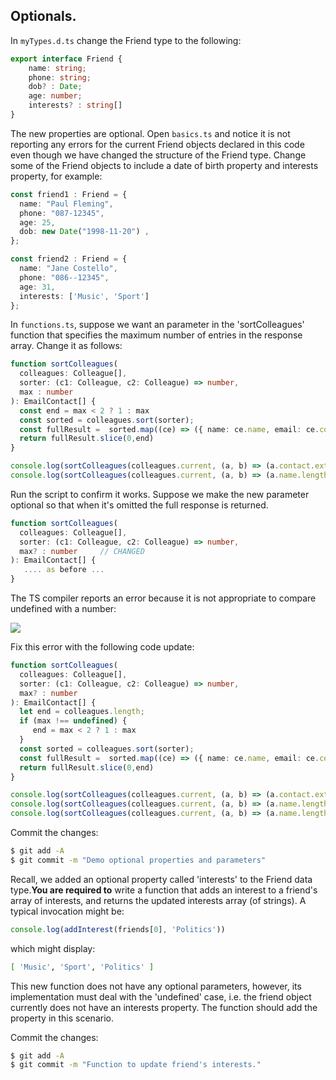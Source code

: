 ## Optionals.

In `myTypes.d.ts` change the Friend  type to the following:
~~~ts
export interface Friend {
    name: string;
    phone: string;
    dob? : Date;
    age: number;
    interests? : string[]
}
~~~
The new properties are optional. Open `basics.ts` and notice it is not reporting any errors for the current Friend objects declared in this code even though we have changed the structure of the Friend type. Change some of the Friend objects to include a date of birth property and interests property, for  example:
~~~ts
const friend1 : Friend = {
  name: "Paul Fleming",
  phone: "087-12345",
  age: 25,
  dob: new Date("1998-11-20") ,
};

const friend2 : Friend = {
  name: "Jane Costello",
  phone: "086--12345",
  age: 31,
  interests: ['Music', 'Sport']
};
~~~ 

In `functions.ts`, suppose we want an parameter in the 'sortColleagues' function that specifies the maximum number of entries in the response array. Change it as follows:
~~~ts
function sortColleagues(
  colleagues: Colleague[],
  sorter: (c1: Colleague, c2: Colleague) => number,
  max : number
): EmailContact[] {
  const end = max < 2 ? 1 : max
  const sorted = colleagues.sort(sorter);
  const fullResult =  sorted.map((ce) => ({ name: ce.name, email: ce.contact.email }));
  return fullResult.slice(0,end)
}

console.log(sortColleagues(colleagues.current, (a, b) => (a.contact.extension - b.contact.extension),3));
console.log(sortColleagues(colleagues.current, (a, b) => (a.name.length - b.name.length),1));
~~~
Run the script to confirm it works. Suppose we make the new parameter optional so that when it's omitted the full response is returned.
~~~ts
function sortColleagues(
  colleagues: Colleague[],
  sorter: (c1: Colleague, c2: Colleague) => number,
  max? : number     // CHANGED
): EmailContact[] {
   .... as before ...
}
~~~
The TS compiler reports an error because it is not appropriate to compare undefined with a number:

![][optionalError] 

Fix this error with the following code update:
~~~ts
function sortColleagues(
  colleagues: Colleague[],
  sorter: (c1: Colleague, c2: Colleague) => number,
  max? : number
): EmailContact[] {
  let end = colleagues.length;
  if (max !== undefined) {
     end = max < 2 ? 1 : max
  }
  const sorted = colleagues.sort(sorter);
  const fullResult =  sorted.map((ce) => ({ name: ce.name, email: ce.contact.email }));
  return fullResult.slice(0,end)
}

console.log(sortColleagues(colleagues.current, (a, b) => (a.contact.extension - b.contact.extension),3));
console.log(sortColleagues(colleagues.current, (a, b) => (a.name.length - b.name.length),1));
console.log(sortColleagues(colleagues.current, (a, b) => (a.name.length - b.name.length)));
~~~

Commit the changes:
~~~bash
$ git add -A
$ git commit -m "Demo optional properties and parameters"
~~~

Recall, we added an optional property called 'interests' to the Friend data type.__You are required to__ write a function that adds an interest to a friend's array of interests, and returns the updated interests array (of strings). A typical invocation might be: 
~~~ts
console.log(addInterest(friends[0], 'Politics'))
~~~
which might display:
~~~bash
[ 'Music', 'Sport', 'Politics' ]
~~~
This new function does not have any optional parameters, however, its implementation must deal with the 'undefined' case, i.e. the friend object currently does not have an interests property. The function should add the property in this scenario.

Commit the changes:
~~~bash
$ git add -A
$ git commit -m "Function to update friend's interests."
~~~

[optionalError]: ./img/optionalError.png
